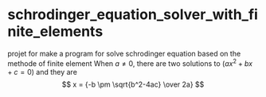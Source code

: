 # schrodinger_equation_solver_with_finite_elements
projet for make a program for solve schrodinger equation based on the methode of finite element
When $a \ne 0$, there are two solutions to $(ax^2 + bx + c = 0)$ and they are 
$$ x = {-b \pm \sqrt{b^2-4ac} \over 2a} $$
